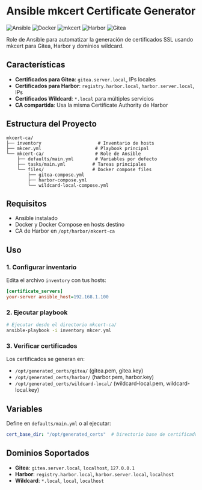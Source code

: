 # Ansible mkcert Certificate Generator

![Ansible](https://img.shields.io/badge/Ansible-Latest-EE0000?style=for-the-badge&logo=ansible&logoColor=white)
![Docker](https://img.shields.io/badge/Docker-Required-2496ED?style=for-the-badge&logo=docker&logoColor=white)
![mkcert](https://img.shields.io/badge/mkcert-SSL_Certificates-28a745?style=for-the-badge)
![Harbor](https://img.shields.io/badge/Harbor-Registry-60B932?style=for-the-badge&logo=harbor&logoColor=white)
![Gitea](https://img.shields.io/badge/Gitea-Git_Service-609926?style=for-the-badge&logo=gitea&logoColor=white)

Role de Ansible para automatizar la generación de certificados SSL usando mkcert para Gitea, Harbor y dominios wildcard.

## Características

- **Certificados para Gitea**: `gitea.server.local`, IPs locales
- **Certificados para Harbor**: `registry.harbor.local`, `harbor.server.local`, IPs
- **Certificados Wildcard**: `*.local` para múltiples servicios
- **CA compartida**: Usa la misma Certificate Authority de Harbor

## Estructura del Proyecto

```
mkcert-ca/
├── inventory                     # Inventario de hosts
├── mkcer.yml                    # Playbook principal
└── mkcert-ca/                   # Role de Ansible
    ├── defaults/main.yml        # Variables por defecto
    ├── tasks/main.yml          # Tareas principales
    └── files/                  # Docker compose files
        ├── gitea-compose.yml
        ├── harbor-compose.yml
        └── wildcard-local-compose.yml
```

## Requisitos

- Ansible instalado
- Docker y Docker Compose en hosts destino
- CA de Harbor en `/opt/harbor/mkcert-ca`

## Uso

### 1. Configurar inventario

Edita el archivo `inventory` con tus hosts:

```ini
[certificate_servers]
your-server ansible_host=192.168.1.100
```

### 2. Ejecutar playbook

```bash
# Ejecutar desde el directorio mkcert-ca/
ansible-playbook -i inventory mkcer.yml
```

### 3. Verificar certificados

Los certificados se generan en:
- `/opt/generated_certs/gitea/` (gitea.pem, gitea.key)
- `/opt/generated_certs/harbor/` (harbor.pem, harbor.key)
- `/opt/generated_certs/wildcard-local/` (wildcard-local.pem, wildcard-local.key)

## Variables

Define en `defaults/main.yml` o al ejecutar:

```yaml
cert_base_dir: "/opt/generated_certs"  # Directorio base de certificados
```

## Dominios Soportados

- **Gitea**: `gitea.server.local`, `localhost`, `127.0.0.1`
- **Harbor**: `registry.harbor.local`, `harbor.server.local`, `localhost`
- **Wildcard**: `*.local`, `local`, `localhost`
